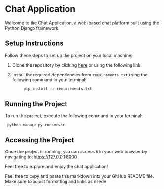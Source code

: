 # Chat Application

Welcome to the Chat Application, a web-based chat platform built using the Python Django framework.

## Setup Instructions

Follow these steps to set up the project on your local machine:


1. Clone the repository by clicking [here](https://github.com/kibetamos/Chat_app/tree/main) or using the following link:

2. Install the required dependencies from `requirements.txt` using the following command in your terminal:

            pip install -r requirements.txt


## Running the Project

To run the project, execute the following command in your terminal:

     python manage.py runserver



## Accessing the Project

Once the project is running, you can access it in your web browser by navigating to:
https://127.0.0.1:8000


Feel free to explore and enjoy the chat application!

Feel free to copy and paste this markdown into your GitHub README file. Make sure to adjust formatting and links as neede
